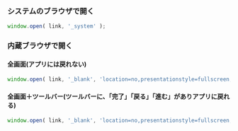 ### システムのブラウザで開く
```javascript
window.open( link, '_system' );
```

### 内蔵ブラウザで開く

#### 全画面(アプリには戻れない)
```javascript
window.open( link, '_blank', 'location=no,presentationstyle=fullscreen,toolbar=no' );
```

#### 全画面＋ツールバー(ツールバーに、「完了」「戻る」「進む」がありアプリに戻れる)
```javascript
window.open( link, '_blank', 'location=no,presentationstyle=fullscreen,toolbar=yes' );
```
